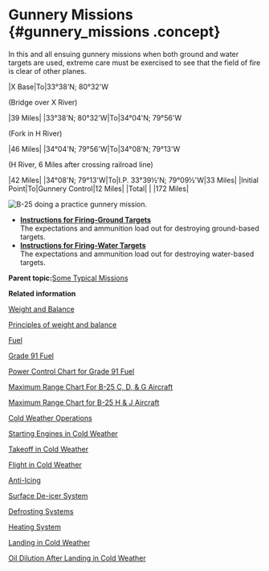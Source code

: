 # Gunnery Missions {#gunnery_missions .concept}

In this and all ensuing gunnery missions when both ground and water targets are used, extreme care must be exercised to see that the field of fire is clear of other planes.

|X Base|To|33°38'N; 80°32'W

 \(Bridge over X River\)

|39 Miles|
|33°38'N; 80°32'W|To|34°04'N; 79°56'W

 \(Fork in H River\)

|46 Miles|
|34°04'N; 79°56'W|To|34°08'N; 79°13'W

 \(H River, 6 Miles after crossing railroad line\)

|42 Miles|
|34°08'N; 79°13'W|To|I.P. 33°39½'N; 79°09½'W|33 Miles|
|Initial Point|To|Gunnery Control|12 Miles|
|Total| | |172 Miles|

![B-25 doing a practice gunnery mission.](../images/B-25_typical_missions.png "Gunnery mission")

-   **[Instructions for Firing-Ground Targets](../topics/instructions_for_firing_ground_targets.md)**  
The expectations and ammunition load out for destroying ground-based targets.
-   **[Instructions for Firing-Water Targets](../topics/instructions_for_firing_water_targets.md)**  
The expectations and ammunition load out for destroying water-based targets.

**Parent topic:**[Some Typical Missions](../topics/some_typical_missions.md)

**Related information**  


[Weight and Balance](../topics/WeightAndBalance.md)

[Principles of weight and balance](../topics/PrinciplesOfWeightAndBalance.md)

[Fuel](../topics/fuel.md)

[Grade 91 Fuel](../topics/grade_91_fuel.md)

[Power Control Chart for Grade 91 Fuel](../topics/power_control_chart_for_grade_91_fuel.md)

[Maximum Range Chart For B-25 C, D, & G Aircraft](../topics/maximum_range_chart_for_b_25_c_d_and_g_aircraft.md)

[Maximum Range Chart for B-25 H & J Aircraft](../topics/maximum_range_chart_for_b_25_h_and_j_aircraft.md)

[Cold Weather Operations](../topics/cold_weather_operations.md)

[Starting Engines in Cold Weather](../topics/starting_engines_in_cold_weather.md)

[Takeoff in Cold Weather](../topics/takeoff_in_cold_weather.md)

[Flight in Cold Weather](../topics/flight_in_cold_weather.md)

[Anti-Icing](../topics/anti_icing.md)

[Surface De-icer System](../topics/surface_de_icer_system.md)

[Defrosting Systems](../topics/defrosting_systems.md)

[Heating System](../topics/heating_system.md)

[Landing in Cold Weather](../topics/landing_in_cold_weather.md)

[Oil Dilution After Landing in Cold Weather](../topics/oil_dilution_after_landing_in_cold_weather.md)

